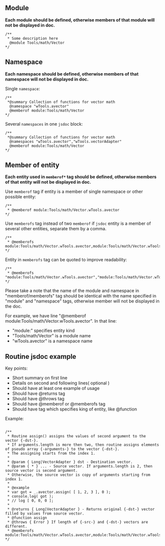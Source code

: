 ## Module

**Each module should be defined, otherwise members of that module will not be displayed in doc.**

```
/**
 * Some description here
  @module Tools/math/Vector
*/
```

## Namespace

**Each namespace should be defined, otherwise members of that namespace will not be displayed in doc.**

Single `namespace`:

```
/**
 *@summary Collection of functions for vector math
  @namespace "wTools.avector"
  @memberof module:Tools/math/Vector
*/
```

Several `namespaces` in one `jsdoc` block:

```
/**
 *@summary Collection of functions for vector math
  @namespaces "wTools.avector","wTools.vectorAdapter"
  @memberof module:Tools/math/Vector
*/
```


## Member of entity

**Each entity used in `memberof*` tag should be defined, otherwise members of that entity will not be displayed in doc.**

Use `memberof` tag if entity is a member of single namespace or other possible entity:

```
/**
 * @memberof module:Tools/math/Vector.wTools.avector
*/

```

Use `memberofs` tag instead of two `memberof` if `jsdoc` entity is a member of several other entities, separate them by a comma.

```
/**
 * @memberofs module:Tools/math/Vector.wTools.avector,module:Tools/math/Vector.wTools.vectorAdapter
*/

```

Entity in `memberofs` tag can be quoted to improve readability:

```
/**
 * @memberofs "module:Tools/math/Vector.wTools.avector","module:Tools/math/Vector.wTools.vectorAdapter"
*/

```

Please take a note that the name of the module and namespace in "memberof/memberofs" tag should be identical with the name specified in "module" and "namespace" tags, otherwise member will not be displayed in the doc.

For example, we have line "@memberof module:Tools/math/Vector.wTools.avector".
In that line:

* "module:" specifies entity kind
* "Tools/math/Vector" is a module name
* "wTools.avector" is a namespace name


## Routine jsdoc example

Key points:

- Short summary on first line
- Details on second and following lines( optional )
- Should have at least one example of usage
- Should have @returns tag
- Should have @throws tag
- Should have @memberof or @memberofs tag
- Should have tag which specifies king of entity, like @function

Example:

```

/**
 * Routine assign() assigns the values of second argument to the vector {-dst-}.
 * If arguments.length is more then two, then routine assigns elements of pseudo array {-arguments-} to the vector {-dst-}.
 * The assigning starts from the index 1.
 *
 * @param { Long|VectorAdapter } dst - Destination vector.
 * @param { * } ... - Source vector. If arguments.length is 2, then source vector is second argument.
 * Otherwise, the source vector is copy of arguments starting from index 1.
 *
 * @example
 * var got = _.avector.assign( [ 1, 2, 3 ], 0 );
 * console.log( got );
 * // log [ 0, 0, 0 ];
 *
 * @returns { Long|VectorAdapter } - Returns original {-dst-} vector filled by values from source vector.
 * @function assign
 * @throws { Error } If length of {-src-} and {-dst-} vectors are different.
 * @memberofs module:Tools/math/Vector.wTools.avector,module:Tools/math/Vector.wTools.vectorAdapter
*/

```


